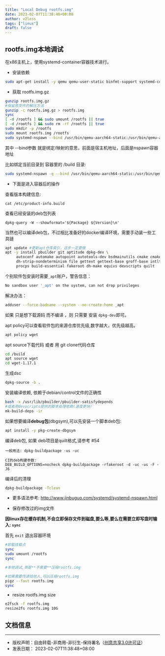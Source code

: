 ```yaml
---
title: "Local Debug rootfs.img"
date: 2023-02-07T11:38:48+08:00
author: v2less
tags: ["linux"]
draft: false
---
```


## rootfs.img本地调试

在x86主机上，使用systemd-container容器技术进行。

- 安装依赖
```bash
sudo apt-get install -y qemu qemu-user-static binfmt-support systemd-container
```
- 获取 rootfs.img.gz

```bash
gunzip rootfs.img.gz
#保留原文件的解压方法
gunzip -c rootfs.img.gz > rootfs.img
sync
[ -d /rootfs ] && sudo umount /rootfs || true
[ -d /rootfs ] && sudo rm -rf /rootfs || true
sudo mkdir -p /rootfs
sudo mount rootfs.img /rootfs
sudo systemd-nspawn --bind /usr/bin/qemu-aarch64-static:/usr/bin/qemu-aarch64-static -D /rootfs
```

其中 --bind参数 就是绑定/映射的意思，前面是宿主机地址，后面是nspawn容器地址 

比如绑定当前目录到 容器里的 /build 目录: 
```bash
sudo systemd-nspawn -q --bind /usr/bin/qemu-aarch64-static:/usr/bin/qemu-aarch64-static --bind $(pwd):/build -D /rootfs
```
- 下面是进入容器后的操作

查看版本构建信息:

`cat /etc/product-info.build`

查看已经安装的deb包列表

`dpkg-query -W --showformat='${Package} ${Version}\n'`



当然也可以编译deb包，不过相比准备好的docker编译环境，需要手动装一些工具链
```bash
apt update #更新apt仓库索引，这步一定要做
apt -y install pbuilder git aptitude dpkg-dev \
     autoconf automake autopoint autotools-dev bsdmainutils cmake cmake-data debhelper dh-autoreconf \
     dh-strip-nondeterminism file gettext gettext-base groff-base intltool-debian m4 man-db po-debconf \
     procps build-essential fakeroot dh-make equivs devscripts quilt
```
个别软件包安装时需要`_apt`账户，警告信息：
```bash
No sandbox user '_apt' on the system, can not drop privileges
```
解决办法：
```bash
adduser --force-badname --system --no-create-home _apt
```

如果 只是想下载源码 而不编译 ，则 只需要 安装 `dpkg-dev`即可。

apt policy可以查看软件包的来源仓库优先级,数字越大，优先级越高。

```bash
apt policy wget
```

apt source下载代码 或者 用 git clone代码仓库

```bash
cd /build
apt source wget
cd wget-1.17.1
```
生成dsc
```bash
dpkg-source -b .
```

安装编译依赖, 依赖于debian/control文件的正确性
```bash
bash -x /usr/lib/pbuilder/pbuilder-satisfydepends
#或者用devscripts提供的脚本处理依赖(速度更快）
mk-build-deps -ir
```

如果想要编译**debug包**(dbgsym),可以先安装一个脚本deb包:
```bash
apt install -y pkg-create-dbgsym
```

编译deb包, 如果 deb项目是quilt格式,请参考 #54 

```
一般用法: dpkg-buildpackage -us -uc

CI的deb构建参数:
DEB_BUILD_OPTIONS=nocheck dpkg-buildpackage -rfakeroot -d -uc -us -F -J6
```

编译后的清理
```bash
dpkg-buildpackage -Tclean
```

- 更多语法参考: http://www.jinbuguo.com/systemd/systemd-nspawn.html


- 保存修改过的img文件

**因linux存在缓存机制,不会立即保存文件到磁盘,要么等,要么在需要立即写盘时输入: `sync`**

首先 `exit` 退出容器环境

```bash
#卸载挂载点
sync
sudo umount /rootfs
sync

#本地调试,倒是**不需要**压缩rootfs.img

#如果需要传递给他人,可以压缩rootfs.img
pigz --fast rootfs.img
sync
```

- resize rootfs.img size

```bash
e2fsck -f rootfs.img
resize2fs rootfs.img 10G
```



## 文档信息
---
- 版权声明：自由转载-非商用-非衍生-保持署名（[创意共享3.0许可证](https://creativecommons.org/licenses/by-nc-nd/3.0/deed.zh)）
- 发表日期： 2023-02-07T11:38:48+08:00
